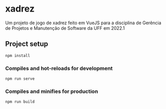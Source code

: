 # xadrez
Um projeto de jogo de xadrez feito em VueJS para a disciplina de Gerência de Projetos e Manutenção de Software da UFF em 2022.1

## Project setup
```
npm install
```

### Compiles and hot-reloads for development
```
npm run serve
```

### Compiles and minifies for production
```
npm run build
```
